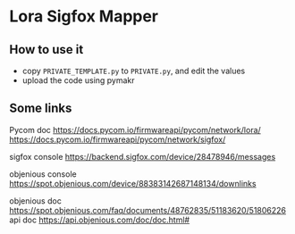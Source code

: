 # Lora Sigfox Mapper

## How to use it

* copy `PRIVATE_TEMPLATE.py` to `PRIVATE.py`, and edit the values
* upload the code using pymakr

## Some links

Pycom doc
https://docs.pycom.io/firmwareapi/pycom/network/lora/
https://docs.pycom.io/firmwareapi/pycom/network/sigfox/

sigfox console
https://backend.sigfox.com/device/28478946/messages

objenious console
https://spot.objenious.com/device/88383142687148134/downlinks

objenious doc
https://spot.objenious.com/faq/documents/48762835/51183620/51806226
api doc
https://api.objenious.com/doc/doc.html#